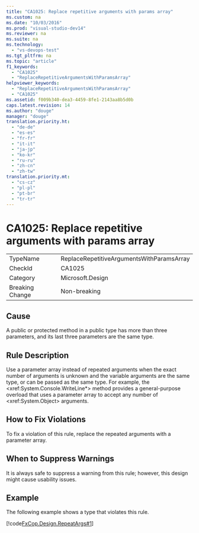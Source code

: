 ```yaml
---
title: "CA1025: Replace repetitive arguments with params array"
ms.custom: na
ms.date: "10/03/2016"
ms.prod: "visual-studio-dev14"
ms.reviewer: na
ms.suite: na
ms.technology: 
  - "vs-devops-test"
ms.tgt_pltfrm: na
ms.topic: "article"
f1_keywords: 
  - "CA1025"
  - "ReplaceRepetitiveArgumentsWithParamsArray"
helpviewer_keywords: 
  - "ReplaceRepetitiveArgumentsWithParamsArray"
  - "CA1025"
ms.assetid: f009b340-dea3-4459-8fe1-2143aa8b5d0b
caps.latest.revision: 14
ms.author: "douge"
manager: "douge"
translation.priority.ht: 
  - "de-de"
  - "es-es"
  - "fr-fr"
  - "it-it"
  - "ja-jp"
  - "ko-kr"
  - "ru-ru"
  - "zh-cn"
  - "zh-tw"
translation.priority.mt: 
  - "cs-cz"
  - "pl-pl"
  - "pt-br"
  - "tr-tr"
---
```

# CA1025: Replace repetitive arguments with params array
|||  
|-|-|  
|TypeName|ReplaceRepetitiveArgumentsWithParamsArray|  
|CheckId|CA1025|  
|Category|Microsoft.Design|  
|Breaking Change|Non-breaking|  
  
## Cause  
 A public or protected method in a public type has more than three parameters, and its last three parameters are the same type.  
  
## Rule Description  
 Use a parameter array instead of repeated arguments when the exact number of arguments is unknown and the variable arguments are the same type, or can be passed as the same type. For example, the \<xref:System.Console.WriteLine*> method provides a general-purpose overload that uses a parameter array to accept any number of \<xref:System.Object> arguments.  
  
## How to Fix Violations  
 To fix a violation of this rule, replace the repeated arguments with a parameter array.  
  
## When to Suppress Warnings  
 It is always safe to suppress a warning from this rule; however, this design might cause usability issues.  
  
## Example  
 The following example shows a type that violates this rule.  
  
 [!code[FxCop.Design.RepeatArgs#1](../codequality/codesnippet/CSharp/ca1025--replace-repetitive-arguments-with-params-array_1.cs)]
